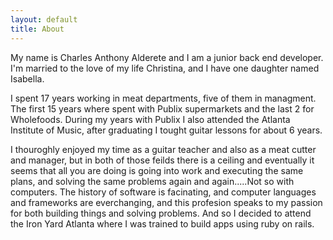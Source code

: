 ```yaml
---
layout: default
title: About
---
```

My name is Charles Anthony Alderete and I am a junior back end developer. I'm married to the love of my life Christina, and I have one daughter named Isabella.

I spent 17 years working in meat departments, five of them in managment. The first 15 years where spent with Publix supermarkets and the last 2 for Wholefoods. During my years with Publix I also attended the Atlanta Institute of Music, after graduating I tought guitar lessons for about 6 years.

I thouroghly enjoyed my time as a guitar teacher and also as a meat cutter and manager, but in both of those feilds there is a ceiling and eventually it seems that all you are doing is going into work and executing the same plans, and solving the same problems again and again.....Not so with computers. The history of software is facinating, and computer languages and frameworks are everchanging, and this profesion speaks to my passion for both building things and solving problems. And so I decided to attend the Iron Yard Atlanta where I was trained to build apps using ruby on rails.



